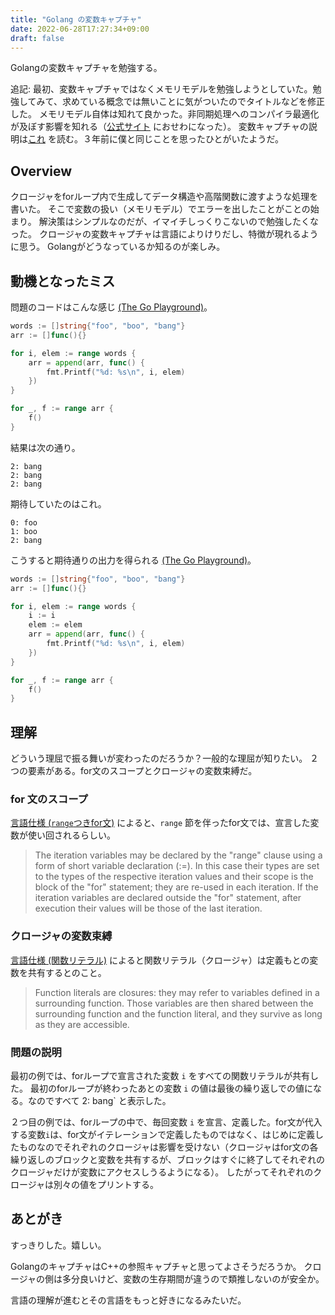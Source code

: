 ```yaml
---
title: "Golang の変数キャプチャ"
date: 2022-06-28T17:27:34+09:00
draft: false 
---
```


Golangの変数キャプチャを勉強する。

追記: 最初、変数キャプチャではなくメモリモデルを勉強しようとしていた。勉強してみて、求めている概念では無いことに気がついたのでタイトルなどを修正した。
メモリモデル自体は知れて良かった。非同期処理へのコンパイラ最適化が及ぼす影響を知れる（[公式サイト](https://go.dev/ref/mem) におせわになった）。
変数キャプチャの説明は[これ](https://eli.thegreenplace.net/2019/go-internals-capturing-loop-variables-in-closures/) を読む。３年前に僕と同じことを思ったひとがいたようだ。

## Overview

クロージャをforループ内で生成してデータ構造や高階関数に渡すような処理を書いた。
そこで変数の扱い（メモリモデル）でエラーを出したことがことの始まり。
解決策はシンプルなのだが、イマイチしっくりこないので勉強したくなった。
クロージャの変数キャプチャは言語によりけりだし、特徴が現れるように思う。
Golangがどうなっているか知るのが楽しみ。

## 動機となったミス

問題のコードはこんな感じ
[(The Go Playground)](https://go.dev/play/p/unayMJyn_3g)。

```go
words := []string{"foo", "boo", "bang"}
arr := []func(){}

for i, elem := range words {
	arr = append(arr, func() {
		fmt.Printf("%d: %s\n", i, elem)
	})
}

for _, f := range arr {
	f()
}
```

結果は次の通り。

```
2: bang
2: bang
2: bang
```

期待していたのはこれ。

```
0: foo
1: boo
2: bang
```

こうすると期待通りの出力を得られる
[(The Go Playground)](https://go.dev/play/p/xO9C4G03a0k)。

```go
words := []string{"foo", "boo", "bang"}
arr := []func(){}

for i, elem := range words {
	i := i
	elem := elem
	arr = append(arr, func() {
		fmt.Printf("%d: %s\n", i, elem)
	})
}

for _, f := range arr {
	f()
}
```

## 理解

どういう理屈で振る舞いが変わったのだろうか？一般的な理屈が知りたい。
２つの要素がある。for文のスコープとクロージャの変数束縛だ。

### for 文のスコープ

[言語仕様 (`range`つきfor文)](https://go.dev/ref/spec#For_range) によると、`range` 節を伴ったfor文では、宣言した変数が使い回されるらしい。

> The iteration variables may be declared by the "range" clause using a form of short variable declaration (:=). In this case their types are set to the types of the respective iteration values and their scope is the block of the "for" statement; they are re-used in each iteration. If the iteration variables are declared outside the "for" statement, after execution their values will be those of the last iteration.

### クロージャの変数束縛

[言語仕様 (関数リテラル)](https://go.dev/ref/spec#Function_literals)
によると関数リテラル（クロージャ）は定義もとの変数を共有するとのこと。

> Function literals are closures: they may refer to variables defined in a surrounding function. Those variables are then shared between the surrounding function and the function literal, and they survive as long as they are accessible.

### 問題の説明

最初の例では、forループで宣言された変数 `i` をすべての関数リテラルが共有した。
最初のforループが終わったあとの変数 `i` の値は最後の繰り返しでの値になる。なのですべて 2: bang` と表示した。

２つ目の例では、forループの中で、毎回変数 `i` を宣言、定義した。for文が代入する変数`i`は、for文がイテレーションで定義したものではなく、はじめに定義したものなのでそれぞれのクロージャは影響を受けない（クロージャはfor文の各繰り返しのブロックと変数を共有するが、ブロックはすぐに終了してそれぞれのクロージャだけが変数にアクセスしうるようになる）。
したがってそれぞれのクロージャは別々の値をプリントする。

## あとがき

すっきりした。嬉しい。

GolangのキャプチャはC++の参照キャプチャと思ってよさそうだろうか。
クロージャの側は多分良いけど、変数の生存期間が違うので類推しないのが安全か。

言語の理解が進むとその言語をもっと好きになるみたいだ。

